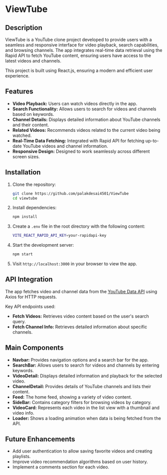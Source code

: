 # ViewTube

## Description
ViewTube is a YouTube clone project developed to provide users with a seamless and responsive interface for video playback, search capabilities, and browsing channels. The app integrates real-time data retrieval using the Rapid API to fetch YouTube content, ensuring users have access to the latest videos and channels.

This project is built using React.js, ensuring a modern and efficient user experience.

## Features
- **Video Playback:** Users can watch videos directly in the app.
- **Search Functionality:** Allows users to search for videos and channels based on keywords.
- **Channel Details:** Displays detailed information about YouTube channels and their content.
- **Related Videos:** Recommends videos related to the current video being watched.
- **Real-Time Data Fetching:** Integrated with Rapid API for fetching up-to-date YouTube videos and channel information.
- **Responsive Design:** Designed to work seamlessly across different screen sizes.

## Installation

1. Clone the repository:

    ```bash
    git clone https://github.com/palakdesai4501/ViewTube
    cd viewtube
    ```

2. Install dependencies:

    ```bash
    npm install
    ```

3. Create a `.env` file in the root directory with the following content:

    ```bash
    VITE_REACT_RAPID_API_KEY=your-rapidapi-key
    ```

4. Start the development server:

    ```bash
    npm start
    ```

5. Visit `http://localhost:3000` in your browser to view the app.

## API Integration
The app fetches video and channel data from the [YouTube Data API](https://rapidapi.com/h0p3rwe/api/youtube-search-and-download) using Axios for HTTP requests.

Key API endpoints used:
- **Fetch Videos:** Retrieves video content based on the user's search query.
- **Fetch Channel Info:** Retrieves detailed information about specific channels.

## Main Components

- **Navbar:** Provides navigation options and a search bar for the app.
- **SearchBar:** Allows users to search for videos and channels by entering keywords.
- **VideoDetail:** Displays detailed information and playback for the selected video.
- **ChannelDetail:** Provides details of YouTube channels and lists their content.
- **Feed:** The home feed, showing a variety of video content.
- **SideBar:** Contains category filters for browsing videos by category.
- **VideoCard:** Represents each video in the list view with a thumbnail and video info.
- **Loader:** Shows a loading animation when data is being fetched from the API.

## Future Enhancements
- Add user authentication to allow saving favorite videos and creating playlists.
- Improve video recommendation algorithms based on user history.
- Implement a comments section for each video.

